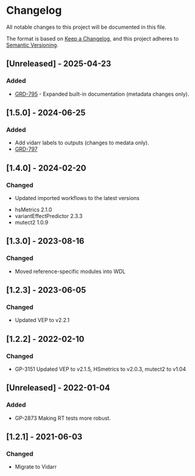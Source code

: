 # Changelog
All notable changes to this project will be documented in this file.

The format is based on [Keep a Changelog](https://keepachangelog.com/en/1.0.0/),
and this project adheres to [Semantic Versioning](https://semver.org/spec/v2.0.0.html).

## [Unreleased] - 2025-04-23
### Added
- [GRD-795](https://jira.oicr.on.ca/browse/GRD-795) - Expanded built-in documentation (metadata changes only).

## [1.5.0] - 2024-06-25
### Added
- Add vidarr labels to outputs (changes to medata only).
- [GRD-797](https://jira.oicr.on.ca/browse/GRD-797)

## [1.4.0] - 2024-02-20
### Changed
- Updated imported workflows to the latest versions
* hsMetrics              2.1.0
* variantEffectPredictor 2.3.3
* mutect2                1.0.9

## [1.3.0] - 2023-08-16
### Changed
- Moved reference-specific modules into WDL

## [1.2.3] - 2023-06-05
### Changed
- Updated VEP to v2.2.1

## [1.2.2] - 2022-02-10
### Changed
- GP-3151 Updated VEP to v2.1.5, HSmetrics to v2.0.3, mutect2 to v1.04  

## [Unreleased] - 2022-01-04
### Added
- GP-2873 Making RT tests more robust.

## [1.2.1] - 2021-06-03
### Changed
- Migrate to Vidarr
